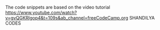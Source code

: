 The code snippets are based on the video tutorial https://www.youtube.com/watch?v=gvQGKRlgop4&t=109s&ab_channel=freeCodeCamp.org
SHANDILYA CODES
